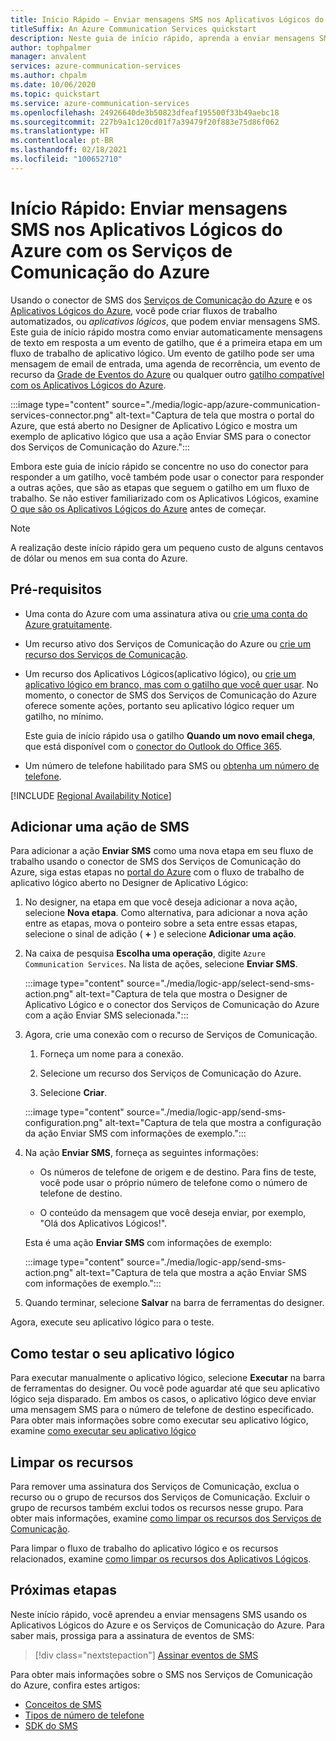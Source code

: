 ```yaml
---
title: Início Rápido – Enviar mensagens SMS nos Aplicativos Lógicos do Azure usando os Serviços de Comunicação do Azure
titleSuffix: An Azure Communication Services quickstart
description: Neste guia de início rápido, aprenda a enviar mensagens SMS nos fluxos de trabalho dos Aplicativos Lógicos do Azure usando o conector dos Serviços de Comunicação do Azure.
author: tophpalmer
manager: anvalent
services: azure-communication-services
ms.author: chpalm
ms.date: 10/06/2020
ms.topic: quickstart
ms.service: azure-communication-services
ms.openlocfilehash: 24926640de3b50823dfeaf195500f33b49aebc18
ms.sourcegitcommit: 227b9a1c120cd01f7a39479f20f883e75d86f062
ms.translationtype: HT
ms.contentlocale: pt-BR
ms.lasthandoff: 02/18/2021
ms.locfileid: "100652710"
---
```

# <a name="quickstart-send-sms-messages-in-azure-logic-apps-with-azure-communication-services"></a>Início Rápido: Enviar mensagens SMS nos Aplicativos Lógicos do Azure com os Serviços de Comunicação do Azure

Usando o conector de SMS dos [Serviços de Comunicação do Azure](../../overview.md) e os [Aplicativos Lógicos do Azure](../../../logic-apps/logic-apps-overview.md), você pode criar fluxos de trabalho automatizados, ou *aplicativos lógicos*, que podem enviar mensagens SMS. Este guia de início rápido mostra como enviar automaticamente mensagens de texto em resposta a um evento de gatilho, que é a primeira etapa em um fluxo de trabalho de aplicativo lógico. Um evento de gatilho pode ser uma mensagem de email de entrada, uma agenda de recorrência, um evento de recurso da [Grade de Eventos do Azure](../../../event-grid/overview.md) ou qualquer outro [gatilho compatível com os Aplicativos Lógicos do Azure](/connectors/connector-reference/connector-reference-logicapps-connectors).

:::image type="content" source="./media/logic-app/azure-communication-services-connector.png" alt-text="Captura de tela que mostra o portal do Azure, que está aberto no Designer de Aplicativo Lógico e mostra um exemplo de aplicativo lógico que usa a ação Enviar SMS para o conector dos Serviços de Comunicação do Azure.":::

Embora este guia de início rápido se concentre no uso do conector para responder a um gatilho, você também pode usar o conector para responder a outras ações, que são as etapas que seguem o gatilho em um fluxo de trabalho. Se não estiver familiarizado com os Aplicativos Lógicos, examine [O que são os Aplicativos Lógicos do Azure](../../../logic-apps/logic-apps-overview.md) antes de começar.

> [!NOTE]
> A realização deste início rápido gera um pequeno custo de alguns centavos de dólar ou menos em sua conta do Azure.

## <a name="prerequisites"></a>Pré-requisitos

- Uma conta do Azure com uma assinatura ativa ou [crie uma conta do Azure gratuitamente](https://azure.microsoft.com/free/?WT.mc_id=A261C142F).

- Um recurso ativo dos Serviços de Comunicação do Azure ou [crie um recurso dos Serviços de Comunicação](../create-communication-resource.md).

- Um recurso dos Aplicativos Lógicos(aplicativo lógico), ou [crie um aplicativo lógico em branco, mas com o gatilho que você quer usar](../../../logic-apps/quickstart-create-first-logic-app-workflow.md). No momento, o conector de SMS dos Serviços de Comunicação do Azure oferece somente ações, portanto seu aplicativo lógico requer um gatilho, no mínimo.

  Este guia de início rápido usa o gatilho **Quando um novo email chega**, que está disponível com o [conector do Outlook do Office 365](/connectors/office365/).

- Um número de telefone habilitado para SMS ou [obtenha um número de telefone](./get-phone-number.md).

[!INCLUDE [Regional Availability Notice](../../includes/regional-availability-include.md)]

## <a name="add-an-sms-action"></a>Adicionar uma ação de SMS

Para adicionar a ação **Enviar SMS** como uma nova etapa em seu fluxo de trabalho usando o conector de SMS dos Serviços de Comunicação do Azure, siga estas etapas no [portal do Azure](https://portal.azure.com) com o fluxo de trabalho de aplicativo lógico aberto no Designer de Aplicativo Lógico:

1. No designer, na etapa em que você deseja adicionar a nova ação, selecione **Nova etapa**. Como alternativa, para adicionar a nova ação entre as etapas, mova o ponteiro sobre a seta entre essas etapas, selecione o sinal de adição ( **+** ) e selecione **Adicionar uma ação**.

1. Na caixa de pesquisa **Escolha uma operação**, digite `Azure Communication Services`. Na lista de ações, selecione **Enviar SMS**.

   :::image type="content" source="./media/logic-app/select-send-sms-action.png" alt-text="Captura de tela que mostra o Designer de Aplicativo Lógico e o conector dos Serviços de Comunicação do Azure com a ação Enviar SMS selecionada.":::

1. Agora, crie uma conexão com o recurso de Serviços de Comunicação.

   1. Forneça um nome para a conexão.

   1. Selecione um recurso dos Serviços de Comunicação do Azure.

   1. Selecione **Criar**.

   :::image type="content" source="./media/logic-app/send-sms-configuration.png" alt-text="Captura de tela que mostra a configuração da ação Enviar SMS com informações de exemplo.":::

1. Na ação **Enviar SMS**, forneça as seguintes informações: 

   * Os números de telefone de origem e de destino. Para fins de teste, você pode usar o próprio número de telefone como o número de telefone de destino.

   * O conteúdo da mensagem que você deseja enviar, por exemplo, "Olá dos Aplicativos Lógicos!".

   Esta é uma ação **Enviar SMS** com informações de exemplo:

   :::image type="content" source="./media/logic-app/send-sms-action.png" alt-text="Captura de tela que mostra a ação Enviar SMS com informações de exemplo.":::

1. Quando terminar, selecione **Salvar** na barra de ferramentas do designer.

Agora, execute seu aplicativo lógico para o teste.

## <a name="test-your-logic-app"></a>Como testar o seu aplicativo lógico

Para executar manualmente o aplicativo lógico, selecione **Executar** na barra de ferramentas do designer. Ou você pode aguardar até que seu aplicativo lógico seja disparado. Em ambos os casos, o aplicativo lógico deve enviar uma mensagem SMS para o número de telefone de destino especificado. Para obter mais informações sobre como executar seu aplicativo lógico, examine [como executar seu aplicativo lógico](../../../logic-apps/quickstart-create-first-logic-app-workflow.md#run-your-logic-app)

## <a name="clean-up-resources"></a>Limpar os recursos

Para remover uma assinatura dos Serviços de Comunicação, exclua o recurso ou o grupo de recursos dos Serviços de Comunicação. Excluir o grupo de recursos também exclui todos os recursos nesse grupo. Para obter mais informações, examine [como limpar os recursos dos Serviços de Comunicação](../create-communication-resource.md#clean-up-resources).

Para limpar o fluxo de trabalho do aplicativo lógico e os recursos relacionados, examine [como limpar os recursos dos Aplicativos Lógicos](../../../logic-apps/quickstart-create-first-logic-app-workflow.md#clean-up-resources).

## <a name="next-steps"></a>Próximas etapas

Neste início rápido, você aprendeu a enviar mensagens SMS usando os Aplicativos Lógicos do Azure e os Serviços de Comunicação do Azure. Para saber mais, prossiga para a assinatura de eventos de SMS:

> [!div class="nextstepaction"]
> [Assinar eventos de SMS](./handle-sms-events.md)

Para obter mais informações sobre o SMS nos Serviços de Comunicação do Azure, confira estes artigos:

- [Conceitos de SMS](../../concepts/telephony-sms/concepts.md)
- [Tipos de número de telefone](../../concepts/telephony-sms/plan-solution.md)
- [SDK do SMS](../../concepts/telephony-sms/sdk-features.md)
